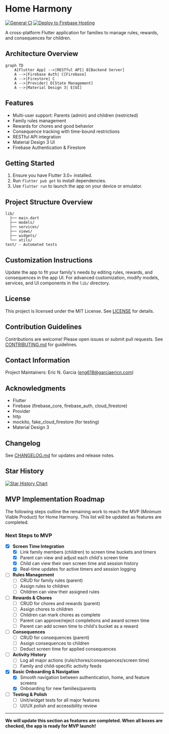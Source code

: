 # Home Harmony

[![General CI](https://github.com/eng618/HomeHarmony/actions/workflows/ci.yml/badge.svg)](https://github.com/eng618/HomeHarmony/actions/workflows/ci.yml)
[![Deploy to Firebase Hosting](https://github.com/eng618/HomeHarmony/actions/workflows/firebase-hosting-merge.yml/badge.svg)](https://github.com/eng618/HomeHarmony/actions/workflows/firebase-hosting-merge.yml)

A cross-platform Flutter application for families to manage rules, rewards, and consequences for children.

## Architecture Overview

```mermaid
graph TD
    A[Flutter App] -->|RESTful API| B[Backend Server]
    A -->|Firebase Auth| C[Firebase]
    A -->|Firestore| C
    A -->|Provider| D[State Management]
    A -->|Material Design 3| E[UI]
```

## Features

- Multi-user support: Parents (admin) and children (restricted)
- Family rules management
- Rewards for chores and good behavior
- Consequence tracking with time-bound restrictions
- RESTful API integration
- Material Design 3 UI
- Firebase Authentication & Firestore

## Getting Started

1. Ensure you have Flutter 3.0+ installed.
2. Run `flutter pub get` to install dependencies.
3. Use `flutter run` to launch the app on your device or emulator.

## Project Structure Overview

```
lib/
  ├── main.dart
  ├── models/
  ├── services/
  ├── views/
  ├── widgets/
  └── utils/
test/ - Automated tests
```

## Customization Instructions

Update the app to fit your family's needs by editing rules, rewards, and consequences in the app UI. For advanced customization, modify models, services, and UI components in the `lib/` directory.

## License

This project is licensed under the MIT License. See [LICENSE](LICENSE) for details.

## Contribution Guidelines

Contributions are welcome! Please open issues or submit pull requests. See [CONTRIBUTING.md](CONTRIBUTING.md) for guidelines.

## Contact Information

Project Maintainers: Eric N. Garcia (<eng618@garciaericn.com>)

## Acknowledgments

- Flutter
- Firebase (firebase_core, firebase_auth, cloud_firestore)
- Provider
- http
- mockito, fake_cloud_firestore (for testing)
- Material Design 3

## Changelog

See [CHANGELOG.md](CHANGELOG.md) for updates and release notes.

## Star History

[![Star History Chart](https://api.star-history.com/svg?repos=eng618/HomeHarmony&type=Date)](https://www.star-history.com/#eng618/HomeHarmony&Date)

## MVP Implementation Roadmap

The following steps outline the remaining work to reach the MVP (Minimum Viable Product) for Home Harmony. This list will be updated as features are completed.

### Next Steps to MVP

- [x] **Screen Time Integration**
  - [x] Link family members (children) to screen time buckets and timers
  - [x] Parent can view and adjust each child's screen time
  - [x] Child can view their own screen time and session history
  - [x] Real-time updates for active timers and session logging

- [ ] **Rules Management**
  - [ ] CRUD for family rules (parent)
  - [ ] Assign rules to children
  - [ ] Children can view their assigned rules

- [ ] **Rewards & Chores**
  - [ ] CRUD for chores and rewards (parent)
  - [ ] Assign chores to children
  - [ ] Children can mark chores as complete
  - [ ] Parent can approve/reject completions and award screen time
  - [ ] Parent can add screen time to child's bucket as a reward

- [ ] **Consequences**
  - [ ] CRUD for consequences (parent)
  - [ ] Assign consequences to children
  - [ ] Deduct screen time for applied consequences

- [ ] **Activity History**
  - [ ] Log all major actions (rule/chores/consequences/screen time)
  - [ ] Family and child-specific activity feeds

- [x] **Basic Onboarding & Navigation**
  - [x] Smooth navigation between authentication, home, and feature screens
  - [x] Onboarding for new families/parents

- [ ] **Testing & Polish**
  - [ ] Unit/widget tests for all major features
  - [ ] UI/UX polish and accessibility review

---

**We will update this section as features are completed. When all boxes are checked, the app is ready for MVP launch!**
